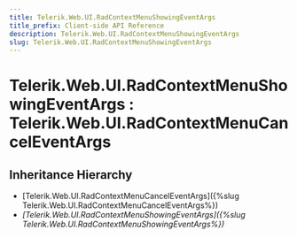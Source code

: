 ```yaml
---
title: Telerik.Web.UI.RadContextMenuShowingEventArgs
title_prefix: Client-side API Reference
description: Telerik.Web.UI.RadContextMenuShowingEventArgs
slug: Telerik.Web.UI.RadContextMenuShowingEventArgs
---
```


# Telerik.Web.UI.RadContextMenuShowingEventArgs : Telerik.Web.UI.RadContextMenuCancelEventArgs

## Inheritance Hierarchy

* [Telerik.Web.UI.RadContextMenuCancelEventArgs]({%slug Telerik.Web.UI.RadContextMenuCancelEventArgs%})
* *[Telerik.Web.UI.RadContextMenuShowingEventArgs]({%slug Telerik.Web.UI.RadContextMenuShowingEventArgs%})*


